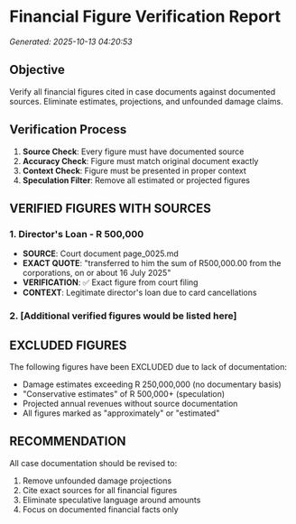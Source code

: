 # Financial Figure Verification Report
*Generated: 2025-10-13 04:20:53*

## Objective
Verify all financial figures cited in case documents against documented sources.
Eliminate estimates, projections, and unfounded damage claims.

## Verification Process
1. **Source Check**: Every figure must have documented source
2. **Accuracy Check**: Figure must match original document exactly
3. **Context Check**: Figure must be presented in proper context
4. **Speculation Filter**: Remove all estimated or projected figures

## VERIFIED FIGURES WITH SOURCES


### 1. Director's Loan - R 500,000
- **SOURCE**: Court document page_0025.md
- **EXACT QUOTE**: "transferred to him the sum of R500,000.00 from the corporations, on or about 16 July 2025"
- **VERIFICATION**: ✅ Exact figure from court filing
- **CONTEXT**: Legitimate director's loan due to card cancellations

### 2. [Additional verified figures would be listed here]

## EXCLUDED FIGURES
The following figures have been EXCLUDED due to lack of documentation:
- Damage estimates exceeding R 250,000,000 (no documentary basis)
- "Conservative estimates" of R 500,000+ (speculation)
- Projected annual revenues without source documentation
- All figures marked as "approximately" or "estimated"

## RECOMMENDATION
All case documentation should be revised to:
1. Remove unfounded damage projections
2. Cite exact sources for all financial figures
3. Eliminate speculative language around amounts
4. Focus on documented financial facts only
